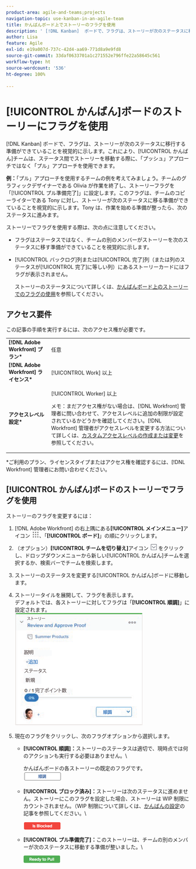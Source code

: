 ```yaml
---
product-area: agile-and-teams;projects
navigation-topic: use-kanban-in-an-agile-team
title: かんばんボード上でストーリーのフラグを使用
description: ' [!DNL Kanban]  ボードで、フラグは、ストーリーが次のステータスに移行する準備ができていることを視覚的に示します。これにより、かんばんチームは、ステータス間でストーリーを移動する際に、「プッシュ」アプローチではなく「プル」アプローチを使用できます。'
author: Lisa
feature: Agile
exl-id: e19a007d-737c-42d4-aa69-771d8a9e9fd8
source-git-commit: 33daf0633701a1c271552e796ffe22a58645c561
workflow-type: ht
source-wordcount: '536'
ht-degree: 100%

---
```


# [!UICONTROL かんばん]ボードのストーリーにフラグを使用

[!DNL Kanban] ボードで、フラグは、ストーリーが次のステータスに移行する準備ができていることを視覚的に示します。これにより、[!UICONTROL かんばん]チームは、ステータス間でストーリーを移動する際に、「プッシュ」アプローチではなく「プル」アプローチを使用できます。

**例：**「プル」アプローチを使用するチームの例を考えてみましょう。チームのグラフィックデザイナーである Olivia が作業を終了し、ストーリーフラグを「[!UICONTROL プル準備完了]」に設定します。このフラグは、チームのコピーライターである Tony に対し、ストーリーが次のステータスに移る準備ができていることを視覚的に示します。Tony は、作業を始める準備が整ったら、次のステータスに進みます。

ストーリーでフラグを使用する際は、次の点に注意してください。

* フラグはステータスではなく、チームの別のメンバーがストーリーを次のステータスに移す準備ができていることを視覚的に示します。
* [!UICONTROL バックログ]列または[!UICONTROL 完了]列（または列のステータスが[!UICONTROL 完了]に等しい列）にあるストーリーカードにはフラグが表示されません。

  ストーリーのステータスについて詳しくは、[かんばんボード上のストーリーでのフラグの使用](#updating-the-status-of-stories-and-subtasks)を参照してください。

## アクセス要件

この記事の手順を実行するには、次のアクセス権が必要です。

<table style="table-layout:auto"> 
 <col> 
 <col> 
 <tbody> 
  <tr> 
   <td role="rowheader"><strong>[!DNL Adobe Workfront] プラン*</strong></td> 
   <td> <p>任意</p> </td> 
  </tr> 
  <tr> 
   <td role="rowheader"><strong>[!DNL Adobe Workfront] ライセンス*</strong></td> 
   <td> <p>[!UICONTROL Work] 以上</p> </td> 
  </tr> 
  <tr> 
   <td role="rowheader"><strong>アクセスレベル設定*</strong></td> 
   <td> <p>[!UICONTROL Worker] 以上</p> <p>メモ：まだアクセス権がない場合は、[!DNL Workfront] 管理者に問い合わせて、アクセスレベルに追加の制限が設定されているかどうかを確認してください。[!DNL Workfront] 管理者がアクセスレベルを変更する方法について詳しくは、<a href="../../administration-and-setup/add-users/configure-and-grant-access/create-modify-access-levels.md" class="MCXref xref">カスタムアクセスレベルの作成または変更</a>を参照してください。</p> </td> 
  </tr> 
 </tbody> 
</table>

&#42;ご利用のプラン、ライセンスタイプまたはアクセス権を確認するには、[!DNL Workfront] 管理者にお問い合わせください。

## [!UICONTROL かんばん]ボードのストーリーでフラグを使用

ストーリーのフラグを変更するには：

1. [!DNL Adobe Workfront] の右上隅にある&#x200B;**[!UICONTROL メインメニュー]**&#x200B;アイコン ![](assets/main-menu-icon.png)、「**[!UICONTROL ボード]**」の順にクリックします。

1. （オプション）**[!UICONTROL チームを切り替え]**&#x200B;アイコン ![チームを切り替えアイコン](assets/switch-team-icon.png) をクリックし、ドロップダウンメニューから新しい[!UICONTROL かんばん]チームを選択するか、検索バーでチームを検索します。

1. ストーリーのステータスを変更する[!UICONTROL かんばん]ボードに移動します。
1. ストーリータイルを展開して、フラグを表示します。\
   デフォルトでは、各ストーリーに対してフラグは「**[!UICONTROL 順調]**」に設定されます。\
   ![かんばんカード](assets/agile-storycard-kanban-2021-350x308.png)

1. 現在のフラグをクリックし、次のフラグオプションから選択します。

   * **[!UICONTROL 順調]：**&#x200B;ストーリーのステータスは適切で、現時点では何のアクションも実行する必要はありません。\

     かんばんボードの各ストーリーの既定のフラグです。\
      ![kanban_flag_ontrack.png](assets/kanban-flag-ontrack.png)

   * **[!UICONTROL ブロック済み]：**&#x200B;ストーリーは次のステータスに進めません。ストーリーにこのフラグを設定した場合、ストーリーは WIP 制限にカウントされません。（WIP 制限について詳しくは、[かんばんの設定](../../agile/get-started-with-agile-in-workfront/configure-kanban.md)の記事を参照してください。\

     ![kanban_flag_blocked.png](assets/kanban-flag-blocked.png)

   * **[!UICONTROL プル準備完了]：**&#x200B;このストーリーは、チームの別のメンバーが次のステータスに移動する準備が整いました。\

     ![kanban_flag_ready.png](assets/kanban-flag-ready.png)

